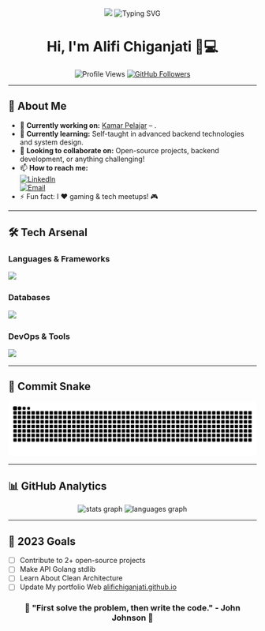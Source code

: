 <div align="center">
  <img src="https://user-images.githubusercontent.com/74038190/226127923-0e8b7792-7b3c-462b-951b-63c96ba1a5af.gif" height="200"/>
  <img src="https://readme-typing-svg.demolab.com?font=Fira+Code&weight=600&size=26&duration=4000&pause=1000&color=58F768&center=true&vCenter=true&width=435&lines=Backend+Engineer;Tech+Enthusiast;Problem+Solver;Critical+Thinking;Continuous+Learner" alt="Typing SVG" />
</div>
<div align="center">
  <h1> Hi, I'm Alifi Chiganjati 👨💻</h1>
</div>

<div align="center">
  <img src="https://komarev.com/ghpvc/?username=AlifiChiganjati&label=Profile%20Views&color=blueviolet&style=flat" alt="Profile Views" /> 
  <a href="https://github.com/AlifiChiganjati?tab=followers">
    <img src="https://img.shields.io/github/followers/AlifiChiganjati?label=Followers&style=social" alt="GitHub Followers">
  </a>
</div>

---

## 🚀 **About Me**

- 🔭 **Currently working on:** [Kamar Pelajar](https://kamarpelajar.id/) – .
- 🌱 **Currently learning:** Self-taught in advanced backend technologies and system design.
- 👯 **Looking to collaborate on:** Open-source projects, backend development, or anything challenging!
- 📫 **How to reach me:**  
  [![LinkedIn](https://img.shields.io/badge/LinkedIn-Connect-blue?style=for-the-badge&logo=linkedin)](https://www.linkedin.com/in/alifi-chiganjati/)  
  [![Email](https://img.shields.io/badge/Email-Drop%20a%20message-red?style=for-the-badge&logo=gmail)](mailto:your-email@example.com)
- ⚡ Fun fact: I ❤️ gaming & tech meetups! 🎮

---

## 🛠️ **Tech Arsenal**

### **Languages & Frameworks**

<div align="left">
  <img src="https://skillicons.dev/icons?i=go,js,ts,nodejs,express" height="40"/>
  
</div>

### **Databases**

<div align="left">
  <img src="https://skillicons.dev/icons?i=postgres,mysql,mongodb,redis" height="40"/>
</div>

### **DevOps & Tools**

<div align="left">
  <img src="https://skillicons.dev/icons?i=docker,git,github,linux" height="40"/>
</div>

---

## 🐍 **Commit Snake**

<img src="https://raw.githubusercontent.com/AlifiChiganjati/AlifiChiganjati/output/snake.svg" alt="Snake animation" />

---

## 📊 **GitHub Analytics**

<div align="center">
  <img src="https://github-readme-stats.vercel.app/api?username=AlifiChiganjati&hide_title=false&hide_rank=false&show_icons=true&include_all_commits=true&count_private=true&disable_animations=false&theme=dracula&locale=en&hide_border=false" height="150" alt="stats graph"  />
  <img src="https://github-readme-stats.vercel.app/api/top-langs?username=AlifiChiganjati&locale=en&hide_title=false&layout=compact&card_width=320&langs_count=5&theme=dracula&hide_border=false" height="150" alt="languages graph"  />
</div>

---

## 🎯 **2023 Goals**

- [ ] Contribute to 2+ open-source projects
- [ ] Make API Golang stdlib
- [ ] Learn About Clean Architecture
- [ ] Update My portfolio Web [alifichiganjati.github.io](https://alifichiganjati.github.io)

<div align="center">
  <h3>🚧 "First solve the problem, then write the code." - John Johnson 🚧</h3>
</div>
